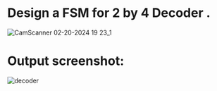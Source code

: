 # Design a FSM for 2 by 4 Decoder .
![CamScanner 02-20-2024 19 23_1](https://github.com/AmanKafle/VHDL-hw/assets/85100268/b083e91b-4c2a-4a6e-aff2-200876058528)

# Output screenshot:
![decoder](https://github.com/AmanKafle/VHDL-hw/assets/85100268/715ffd13-9991-4d6d-bf8f-37ffc8f6d00c)
